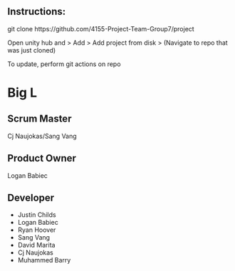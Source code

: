 <h2>Instructions:</h2>
<p>git clone https://github.com/4155-Project-Team-Group7/project</p>
<p>Open unity hub and > Add > Add project from disk > (Navigate to repo that was just cloned)</p>
<p>To update, perform git actions on repo</p>

<h1>Big L</h1>

<h2>Scrum Master</h2>
Cj Naujokas/Sang Vang

<h2>Product Owner</h2>
Logan Babiec

<h2>Developer</h2>
<ul>
  <li>Justin Childs</li>
  <li>Logan Babiec</li>
  <li>Ryan Hoover</li>
  <li>Sang Vang</li>
  <li>David Marita</li>
  <li>Cj Naujokas</li>
  <li>Muhammed Barry</li>
</ul>
